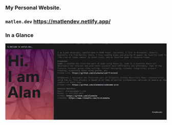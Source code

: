 ### My Personal Website.
### `matlen.dev` https://matlendev.netlify.app/

### In a Glance
![IMG](./src/assets/screenshot.png)